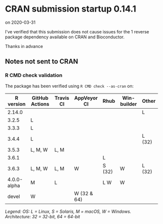 # CRAN submission startup 0.14.1

on 2020-03-31

I've verified that this submission does not cause issues for the 1 reverse package dependency available on CRAN and Bioconductor.

Thanks in advance


## Notes not sent to CRAN

### R CMD check validation

The package has been verified using `R CMD check --as-cran` on:

| R version   | GitHub Actions | Travis CI | AppVeyor CI | Rhub      | Win-builder | Other  |
| ----------- | -------------- | --------- | ----------- | --------- | ----------- | ------ |
| 2.14.0      |                |           |             |           |             | L      |
| 3.2.5       | L              |           |             |           |             |        |
| 3.3.3       | L              |           |             |           |             |        |
| 3.4.4       | L              |           |             |           |             | L (32) |
| 3.5.3       | L, M, W        | L, M      |             |           |             |        |
| 3.6.1       |                |           |             | L         |             |        |
| 3.6.3       | L, M, W        | L, M      | W           |    S (32) | W           | L (32) |
| 4.0.0-alpha |    M           | L         |             | L     W   | W           |        |
| devel       |       W        |           | W (32 & 64) |           |             |        |

*Legend: OS: L = Linux, S = Solaris, M = macOS, W = Windows.  Architecture: 32 = 32-bit, 64 = 64-bit*
